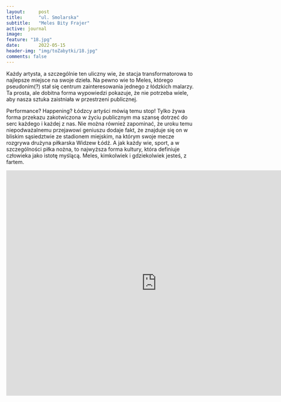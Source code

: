 ```yaml
---
layout:     post
title:      "ul. Smolarska"
subtitle:   "Meles Bity Frajer"
active: journal
image:
feature: "18.jpg"
date:       2022-05-15
header-img: "img/toZabytki/18.jpg"
comments: false
---
```


<p>Każdy artysta, a szczególnie ten uliczny wie, że stacja transformatorowa to najlepsze miejsce na swoje dzieła. Na pewno wie to Meles, którego pseudonim(?) stał się centrum zainteresowania jednego z łódzkich malarzy. Ta prosta, ale dobitna forma wypowiedzi pokazuje, że nie potrzeba wiele, aby nasza sztuka zaistniała w przestrzeni publicznej.</p>

<p>Performance? Happening? Łódzcy artyści mówią temu stop! Tylko żywa forma przekazu zakotwiczona w życiu publicznym ma szansę dotrzeć do serc każdego i każdej z nas. Nie można również zapominać, że uroku temu niepodważalnemu przejawowi geniuszu dodaje fakt, że znajduje się on w bliskim sąsiedztwie ze stadionem miejskim, na którym swoje mecze rozgrywa drużyna piłkarska Widzew Łódź. A jak każdy wie, sport, a w szczególności piłka nożna, to najwyższa forma kultury, która definiuje człowieka jako istotę myślącą. Meles, kimkolwiek i gdziekolwiek jesteś, z fartem.
</p>

<iframe src="https://www.google.com/maps/embed?pb=!1m18!1m12!1m3!1d2469.194897920338!2d19.514571299999997!3d51.766044099999995!2m3!1f0!2f0!3f0!3m2!1i1024!2i768!4f13.1!3m3!1m2!1s0x471bcb5073528253%3A0x1ac4cb039f8b2c7!2zV8WCb2R6aW1pZXJ6YSBTbW9sYXJrYSwgOTAtMDAxIMWBw7Nkxbo!5e0!3m2!1sen!2spl!4v1653481061894!5m2!1sen!2spl" width="800" height="600" style="border:0;" allowfullscreen="" loading="lazy" referrerpolicy="no-referrer-when-downgrade"></iframe>